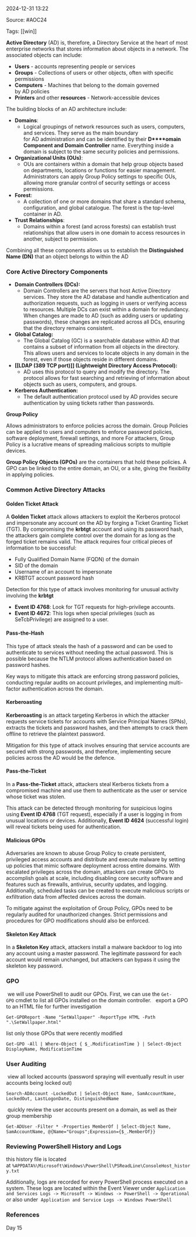 
2024-12-31 13:22

Source: #AOC24 

Tags: [[win]] 

**Active Directory** (AD) is, therefore, a Directory Service at the heart of most enterprise networks that stores information about objects in a network. The associated objects can include:
- **Users** - accounts representing people or services
- **Groups** - Collections of users or other objects, often with specific permissions
- **Computers** - Machines that belong to the domain governed by AD policies
- **Printers** and other **resources** - Network-accessible devices

The building blocks of an AD architecture include:

- **Domains**:
	- Logical groupings of network resources such as users, computers, and services. They serve as the main boundary for AD administration and can be identified by their **D****omain Component and Domain Controller** name. Everything inside a domain is subject to the same security policies and permissions.
- **Organizational Units (OUs)**: 
	- OUs are containers within a domain that help group objects based on departments, locations or functions for easier management. Administrators can apply Group Policy settings to specific OUs, allowing more granular control of security settings or access permissions.
- **Forest**: 
	- A collection of one or more domains that share a standard schema, configuration, and global catalogue. The forest is the top-level container in AD.
- **Trust Relationships**: 
	- Domains within a forest (and across forests) can establish trust relationships that allow users in one domain to access resources in another, subject to permission.

Combining all these components allows us to establish the **Distinguished Name (DN)** that an object belongs to within the AD
### Core Active Directory Components

- **Domain Controllers (DCs):**
	- Domain Controllers are the servers that host Active Directory services. They store the AD database and handle authentication and authorization requests, such as logging in users or verifying access to resources. Multiple DCs can exist within a domain for redundancy. When changes are made to AD (such as adding users or updating passwords), these changes are replicated across all DCs, ensuring that the directory remains consistent.
- **Global Catalog:** 
	- The Global Catalog (GC) is a searchable database within AD that contains a subset of information from all objects in the directory. This allows users and services to locate objects in any domain in the forest, even if those objects reside in different domains.
- **[[LDAP (389 TCP port)]] (Lightweight Directory Access Protocol):**
	- AD uses this protocol to query and modify the directory. The protocol allows for fast searching and retrieving of information about objects such as users, computers, and groups.
- **Kerberos Authentication:** 
	- The default authentication protocol used by AD provides secure authentication by using tickets rather than passwords.

**Group Policy**

Allows administrators to enforce policies across the domain. Group Policies can be applied to users and computers to enforce password policies, software deployment, firewall settings, and more For attackers, Group Policy is a lucrative means of spreading malicious scripts to multiple devices.

**Group Policy Objects (GPOs)** are the containers that hold these policies. A GPO can be linked to the entire domain, an OU, or a site, giving the flexibility in applying policies.
### Common Active Directory Attacks

#### Golden Ticket Attack

A **Golden Ticket** attack allows attackers to exploit the Kerberos protocol and impersonate any account on the AD by forging a Ticket Granting Ticket (TGT). By compromising the **krbtgt** account and using its password hash, the attackers gain complete control over the domain for as long as the forged ticket remains valid. The attack requires four critical pieces of information to be successful:

- Fully Qualified Domain Name (FQDN) of the domain
- SID of the domain
- Username of an account to impersonate
- KRBTGT account password hash

Detection for this type of attack involves monitoring for unusual activity involving the **krbtgt**

- **Event ID 4768**: Look for TGT requests for high-privilege accounts.
- **Event ID 4672**: This logs when special privileges (such as SeTcbPrivilege) are assigned to a user.
#### Pass-the-Hash

This type of attack steals the hash of a password and can be used to authenticate to services without needing the actual password. This is possible because the NTLM protocol allows authentication based on password hashes.

Key ways to mitigate this attack are enforcing strong password policies, conducting regular audits on account privileges, and implementing multi-factor authentication across the domain.
#### Kerberoasting

**Kerberoasting** is an attack targeting Kerberos in which the attacker requests service tickets for accounts with Service Principal Names (SPNs), extracts the tickets and password hashes, and then attempts to crack them offline to retrieve the plaintext password.

Mitigation for this type of attack involves ensuring that service accounts are secured with strong passwords, and therefore, implementing secure policies across the AD would be the defence.
#### Pass-the-Ticket

In a **Pass-the-Ticket** attack, attackers steal Kerberos tickets from a compromised machine and use them to authenticate as the user or service whose ticket was stolen.

This attack can be detected through monitoring for suspicious logins using **Event ID 4768** (TGT request), especially if a user is logging in from unusual locations or devices. Additionally, **Event ID 4624** (successful login) will reveal tickets being used for authentication.
#### Malicious GPOs

Adversaries are known to abuse Group Policy to create persistent, privileged access accounts and distribute and execute malware by setting up policies that mimic software deployment across entire domains. With escalated privileges across the domain, attackers can create GPOs to accomplish goals at scale, including disabling core security software and features such as firewalls, antivirus, security updates, and logging. Additionally, scheduled tasks can be created to execute malicious scripts or exfiltration data from affected devices across the domain.

To mitigate against the exploitation of Group Policy, GPOs need to be regularly audited for unauthorized changes. Strict permissions and procedures for GPO modifications should also be enforced.
#### Skeleton Key Attack

In a **Skeleton Key** attack, attackers install a malware backdoor to log into any account using a master password. The legitimate password for each account would remain unchanged, but attackers can bypass it using the skeleton key password.
### GPO

 we will use PowerShell to audit our GPOs. First, we can use the `Get-GPO` cmdlet to list all GPOs installed on the domain controller.
 
export a GPO to an HTML file for further investigation
```
Get-GPOReport -Name "SetWallpaper" -ReportType HTML -Path ".\SetWallpaper.html"
```

list only those GPOs that were recently modified
```
Get-GPO -All | Where-Object { $_.ModificationTime } | Select-Object DisplayName, ModificationTime
```
### User Auditing

 view all locked accounts (password spraying will eventually result in user accounts being locked out)
```
Search-ADAccount -LockedOut | Select-Object Name, SamAccountName, LockedOut, LastLogonDate, DistinguishedName
```

 quickly review the user accounts present on a domain, as well as their group membership
```
Get-ADUser -Filter * -Properties MemberOf | Select-Object Name, SamAccountName, @{Name="Groups";Expression={$_.MemberOf}}
```
### Reviewing PowerShell History and Logs

this history file is located at `%APPDATA%\Microsoft\Windows\PowerShell\PSReadLine\ConsoleHost_history.txt`

Additionally, logs are recorded for every PowerShell process executed on a system. These logs are located within the Event Viewer under
`Application and Services Logs -> Microsoft -> Windows -> PowerShell -> Operational`
or also under 
`Application and Service Logs -> Windows PowerShell`
### References
Day 15